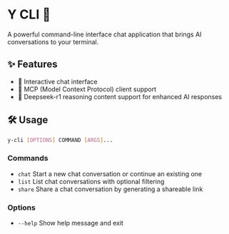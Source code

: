 # Y CLI 🚀

A powerful command-line interface chat application that brings AI conversations to your terminal.

## ✨ Features

- 💬 Interactive chat interface
- 🔗 MCP (Model Context Protocol) client support
- 🤔 Deepseek-r1 reasoning content support for enhanced AI responses

## 🛠️ Usage

```bash
y-cli [OPTIONS] COMMAND [ARGS]...
```

### Commands
- `chat`   Start a new chat conversation or continue an existing one
- `list`   List chat conversations with optional filtering
- `share`  Share a chat conversation by generating a shareable link

### Options
- `--help`  Show help message and exit
